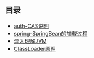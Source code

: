 ## 目录

- [auth-CAS说明](./auth/CAS说明.md)  
- [spring-SpringBean的加载过程](./spring/SpringBean加载过程.md)
- [深入理解JVM](./jvm/JVM-Index.md)
- [ClassLoader原理](./other/ClassLoader原理.md)
